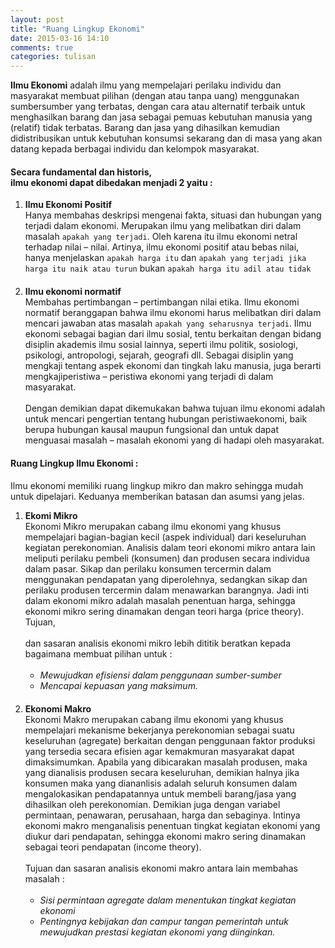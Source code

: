 ```yaml
---
layout: post
title: "Ruang Lingkup Ekonomi"
date: 2015-03-16 14:10
comments: true
categories: tulisan 
---
```


<b>Ilmu Ekonomi</b> adalah ilmu yang mempelajari perilaku individu dan masyarakat membuat pilihan (dengan atau tanpa uang) menggunakan sumbersumber yang terbatas, dengan cara atau alternatif terbaik untuk menghasilkan barang dan jasa sebagai pemuas kebutuhan manusia yang (relatif) tidak terbatas. Barang dan jasa yang dihasilkan kemudian didistribusikan untuk kebutuhan konsumsi sekarang dan di masa yang akan datang kepada berbagai individu dan kelompok masyarakat. 

<!-- more -->

<h4>Secara fundamental dan historis, <br />ilmu ekonomi dapat dibedakan menjadi 2 yaitu : </h4>

<ol>
	<li style="margin-bottom : 20px"><b>Ilmu Ekonomi Positif</b><br />
		Hanya membahas deskripsi mengenai fakta, situasi dan hubungan yang terjadi dalam ekonomi. Merupakan ilmu yang melibatkan diri dalam masalah <code>apakah yang terjadi</code>. Oleh karena itu ilmu ekonomi netral terhadap nilai – nilai. Artinya, ilmu ekonomi positif atau bebas nilai, hanya menjelaskan <code>apakah harga itu</code> dan <code>apakah yang terjadi jika harga itu naik atau turun</code> bukan <code>apakah harga itu adil atau tidak</code>
	</li>
	<li><b>Ilmu ekonomi normatif</b><br />
		Membahas pertimbangan – pertimbangan nilai etika. Ilmu ekonomi normatif beranggapan bahwa ilmu ekonomi harus melibatkan diri dalam mencari jawaban atas masalah <code>apakah yang seharusnya terjadi</code>.
		Ilmu ekonomi sebagai bagian dari ilmu sosial, tentu berkaitan dengan bidang disiplin akademis ilmu sosial lainnya, seperti ilmu politik, sosiologi, psikologi, antropologi, sejarah, geografi dll. Sebagai disiplin yang mengkaji tentang aspek ekonomi dan tingkah laku manusia, juga berarti mengkajiperistiwa – peristiwa ekonomi yang terjadi di dalam masyarakat. <br /><br />
		Dengan demikian dapat dikemukakan bahwa tujuan ilmu ekonomi adalah untuk mencari pengertian tentang hubungan peristiwaekonomi, baik berupa hubungan kausal maupun fungsional dan untuk dapat menguasai masalah – masalah ekonomi yang di hadapi oleh masyarakat.
	</li>
</ol>

<h4>Ruang Lingkup Ilmu Ekonomi : </h4>
Ilmu ekonomi memiliki ruang lingkup mikro dan makro sehingga mudah untuk dipelajari. Keduanya memberikan batasan dan asumsi yang jelas. 

<ol>
	<li style="margin-bottom : 20px"><b>Ekomi Mikro</b><br />
		Ekonomi Mikro merupakan cabang ilmu ekonomi yang khusus mempelajari bagian-bagian kecil (aspek individual) dari keseluruhan kegiatan perekonomian. Analisis dalam teori ekonomi mikro antara lain meliputi perilaku pembeli (konsumen) dan produsen secara individua dalam pasar. Sikap dan perilaku konsumen tercermin dalam menggunakan pendapatan yang diperolehnya, sedangkan sikap dan perilaku produsen tercermin dalam menawarkan barangnya. Jadi inti dalam ekonomi mikro adalah masalah penentuan harga, sehingga ekonomi mikro sering dinamakan dengan teori harga (price theory).
		Tujuan, <br /><br />dan sasaran analisis ekonomi mikro lebih dititik beratkan kepada bagaimana membuat pilihan untuk :
		<br /><br />
		<ul>
			<li><i>Mewujudkan efisiensi dalam penggunaan sumber-sumber</i></li>
			<li><i>Mencapai kepuasan yang maksimum.</i></li>
		</ul>
	</li>
	<li><b>Ekonomi Makro</b><br />
		Ekonomi Makro merupakan cabang ilmu ekonomi yang khusus mempelajari mekanisme bekerjanya perekonomian sebagai suatu keseluruhan (agregate) berkaitan dengan penggunaan faktor produksi yang tersedia secara efisien agar kemakmuran masyarakat dapat dimaksimumkan. Apabila yang dibicarakan masalah produsen, maka yang dianalisis produsen secara keseluruhan, demikian halnya jika konsumen maka yang diananlisis adalah seluruh konsumen dalam mengalokasikan pendapatannya untuk membeli barang/jasa yang dihasilkan oleh perekonomian. Demikian juga dengan variabel permintaan, penawaran, perusahaan, harga dan sebaginya. Intinya ekonomi makro menganalisis penentuan tingkat kegiatan ekonomi yang diukur dari pendapatan, sehingga ekonomi makro sering dinamakan sebagai teori pendapatan (income theory).
		<br /><br />
		Tujuan dan sasaran analisis ekonomi makro antara lain membahas masalah :
		<br /><br />
		<ul>
			<li><i>Sisi permintaan agregate dalam menentukan tingkat kegiatan ekonomi</i></li>
			<li><i>Pentingnya kebijakan dan campur tangan pemerintah untuk mewujudkan prestasi kegiatan ekonomi yang diinginkan.</i></li>
		</ul>
	</li>
</ol>
